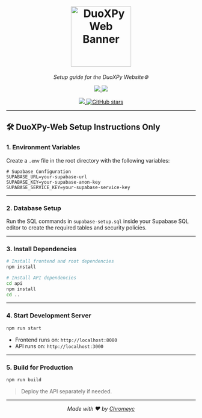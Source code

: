 <h1 align="center">
  <a href="https://duoxpy.site">
    <img src="https://github.com/Chromeyc/DuoXPy-Web/blob/main/images/transparent_banner.png?raw=true" alt="DuoXPy Web Banner" height="160" />
  </a>
</h1>

<p align="center"><i>Setup guide for the DuoXPy Website⚙️</i></p>

<p align="center">
  <a href="https://github.com/Chromeyc/DuoXPy-Web/graphs/contributors">
    <img src="https://img.shields.io/github/contributors-anon/Chromeyc/DuoXPy?style=flat-square">
  </a>
  <a href="./LICENSE">
    <img src="https://img.shields.io/badge/license-Custom-lightgrey.svg?style=flat-square">
  </a>
</p>

<p align="center">
  <a href="https://discord.gg/kPx28kdwap">
    <img src="https://img.shields.io/badge/chat-on%20discord-7289da.svg?style=flat-square&logo=discord">
  </a>
  <a href="https://github.com/Chromeyc/DuoXPy-Web">
    <img src="https://img.shields.io/github/stars/DuoXPy/DuoXPy-Web?style=social" alt="GitHub stars">
  </a>
</p>

---

## 🛠️ DuoXPy-Web Setup Instructions Only

### 1. Environment Variables

Create a `.env` file in the root directory with the following variables:

```
# Supabase Configuration
SUPABASE_URL=your-supabase-url
SUPABASE_KEY=your-supabase-anon-key
SUPABASE_SERVICE_KEY=your-supabase-service-key
```

---

### 2. Database Setup

Run the SQL commands in `supabase-setup.sql` inside your Supabase SQL editor to create the required tables and security policies.

---

### 3. Install Dependencies

```bash
# Install frontend and root dependencies
npm install

# Install API dependencies
cd api
npm install
cd ..
```

---

### 4. Start Development Server

```bash
npm run start
```

* Frontend runs on: `http://localhost:8080`
* API runs on: `http://localhost:3000`

---

### 5. Build for Production

```bash
npm run build
```

> Deploy the API separately if needed.

---

<p align="center">
  <i>Made with ❤️ by <a href="https://github.com/Chromeyc">Chromeyc</a></i>
</p>
